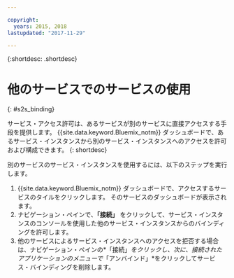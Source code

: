 ```yaml
---

copyright:
  years: 2015, 2018
lastupdated: "2017-11-29"

---
```


{:shortdesc: .shortdesc}

# 他のサービスでのサービスの使用
{: #s2s_binding}

サービス・アクセス許可は、あるサービスが別のサービスに直接アクセスする手段を提供します。 {{site.data.keyword.Bluemix_notm}} ダッシュボードで、あるサービス・インスタンスから別のサービス・インスタンスへのアクセスを許可および構成できます。
{: shortdesc}

別のサービスのサービス・インスタンスを使用するには、以下のステップを実行します。

1. {{site.data.keyword.Bluemix_notm}} ダッシュボードで、アクセスするサービスのタイルをクリックします。 そのサービスのダッシュボードが表示されます。
2. ナビゲーション・ペインで、**「接続」** をクリックして、サービス・インスタンスのコンソールを使用した他のサービス・インスタンスからのバインディングを許可します。
3. 他のサービスによるサービス・インスタンスへのアクセスを拒否する場合は、ナビゲーション・ペインの*「接続」*をクリックし、次に、接続されたアプリケーションのメニューで*「アンバインド」*をクリックしてサービス・バインディングを削除します。
